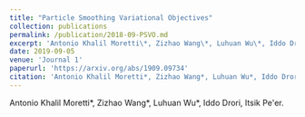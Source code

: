 ```yaml
---
title: "Particle Smoothing Variational Objectives"
collection: publications
permalink: /publication/2018-09-PSVO.md
excerpt: 'Antonio Khalil Moretti\*, Zizhao Wang\*, Luhuan Wu\*, Iddo Drori, Itsik Pe'er.<br/>In submission to AAAI 2020<br/>[arxiv](https://arxiv.org/abs/1909.09734)/[code](https://github.com/amoretti86/PSVO)<br/><img src='/images/500x300.png'>'
date: 2019-09-05
venue: 'Journal 1'
paperurl: 'https://arxiv.org/abs/1909.09734'
citation: 'Antonio Khalil Moretti*, Zizhao Wang*, Luhuan Wu*, Iddo Drori, Itsik Pe'er.'
---
```

Antonio Khalil Moretti\*, Zizhao Wang\*, Luhuan Wu\*, Iddo Drori, Itsik Pe'er.